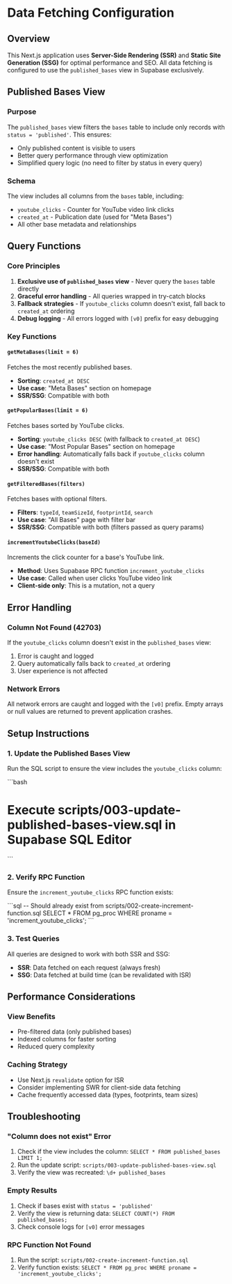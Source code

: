 # Data Fetching Configuration

## Overview

This Next.js application uses **Server-Side Rendering (SSR)** and **Static Site Generation (SSG)** for optimal performance and SEO. All data fetching is configured to use the `published_bases` view in Supabase exclusively.

## Published Bases View

### Purpose
The `published_bases` view filters the `bases` table to include only records with `status = 'published'`. This ensures:
- Only published content is visible to users
- Better query performance through view optimization
- Simplified query logic (no need to filter by status in every query)

### Schema
The view includes all columns from the `bases` table, including:
- `youtube_clicks` - Counter for YouTube video link clicks
- `created_at` - Publication date (used for "Meta Bases")
- All other base metadata and relationships

## Query Functions

### Core Principles
1. **Exclusive use of `published_bases` view** - Never query the `bases` table directly
2. **Graceful error handling** - All queries wrapped in try-catch blocks
3. **Fallback strategies** - If `youtube_clicks` column doesn't exist, fall back to `created_at` ordering
4. **Debug logging** - All errors logged with `[v0]` prefix for easy debugging

### Key Functions

#### `getMetaBases(limit = 6)`
Fetches the most recently published bases.
- **Sorting**: `created_at DESC`
- **Use case**: "Meta Bases" section on homepage
- **SSR/SSG**: Compatible with both

#### `getPopularBases(limit = 6)`
Fetches bases sorted by YouTube clicks.
- **Sorting**: `youtube_clicks DESC` (with fallback to `created_at DESC`)
- **Use case**: "Most Popular Bases" section on homepage
- **Error handling**: Automatically falls back if `youtube_clicks` column doesn't exist
- **SSR/SSG**: Compatible with both

#### `getFilteredBases(filters)`
Fetches bases with optional filters.
- **Filters**: `typeId`, `teamSizeId`, `footprintId`, `search`
- **Use case**: "All Bases" page with filter bar
- **SSR/SSG**: Compatible with both (filters passed as query params)

#### `incrementYoutubeClicks(baseId)`
Increments the click counter for a base's YouTube link.
- **Method**: Uses Supabase RPC function `increment_youtube_clicks`
- **Use case**: Called when user clicks YouTube video link
- **Client-side only**: This is a mutation, not a query

## Error Handling

### Column Not Found (42703)
If the `youtube_clicks` column doesn't exist in the `published_bases` view:
1. Error is caught and logged
2. Query automatically falls back to `created_at` ordering
3. User experience is not affected

### Network Errors
All network errors are caught and logged with the `[v0]` prefix. Empty arrays or null values are returned to prevent application crashes.

## Setup Instructions

### 1. Update the Published Bases View
Run the SQL script to ensure the view includes the `youtube_clicks` column:

\`\`\`bash
# Execute scripts/003-update-published-bases-view.sql in Supabase SQL Editor
\`\`\`

### 2. Verify RPC Function
Ensure the `increment_youtube_clicks` RPC function exists:

\`\`\`sql
-- Should already exist from scripts/002-create-increment-function.sql
SELECT * FROM pg_proc WHERE proname = 'increment_youtube_clicks';
\`\`\`

### 3. Test Queries
All queries are designed to work with both SSR and SSG:
- **SSR**: Data fetched on each request (always fresh)
- **SSG**: Data fetched at build time (can be revalidated with ISR)

## Performance Considerations

### View Benefits
- Pre-filtered data (only published bases)
- Indexed columns for faster sorting
- Reduced query complexity

### Caching Strategy
- Use Next.js `revalidate` option for ISR
- Consider implementing SWR for client-side data fetching
- Cache frequently accessed data (types, footprints, team sizes)

## Troubleshooting

### "Column does not exist" Error
1. Check if the view includes the column: `SELECT * FROM published_bases LIMIT 1;`
2. Run the update script: `scripts/003-update-published-bases-view.sql`
3. Verify the view was recreated: `\d+ published_bases`

### Empty Results
1. Check if bases exist with `status = 'published'`
2. Verify the view is returning data: `SELECT COUNT(*) FROM published_bases;`
3. Check console logs for `[v0]` error messages

### RPC Function Not Found
1. Run the script: `scripts/002-create-increment-function.sql`
2. Verify function exists: `SELECT * FROM pg_proc WHERE proname = 'increment_youtube_clicks';`
